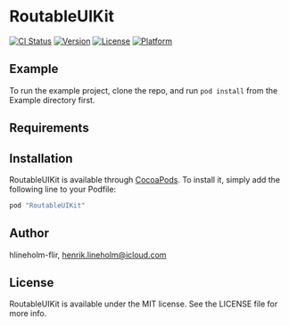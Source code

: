 # RoutableUIKit

[![CI Status](http://img.shields.io/travis/hlineholm-flir/RoutableUIKit.svg?style=flat)](https://travis-ci.org/hlineholm-flir/RoutableUIKit)
[![Version](https://img.shields.io/cocoapods/v/RoutableUIKit.svg?style=flat)](http://cocoapods.org/pods/RoutableUIKit)
[![License](https://img.shields.io/cocoapods/l/RoutableUIKit.svg?style=flat)](http://cocoapods.org/pods/RoutableUIKit)
[![Platform](https://img.shields.io/cocoapods/p/RoutableUIKit.svg?style=flat)](http://cocoapods.org/pods/RoutableUIKit)

## Example

To run the example project, clone the repo, and run `pod install` from the Example directory first.

## Requirements

## Installation

RoutableUIKit is available through [CocoaPods](http://cocoapods.org). To install
it, simply add the following line to your Podfile:

```ruby
pod "RoutableUIKit"
```

## Author

hlineholm-flir, henrik.lineholm@icloud.com

## License

RoutableUIKit is available under the MIT license. See the LICENSE file for more info.
